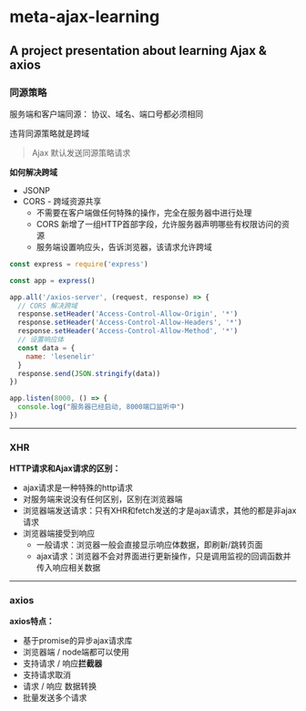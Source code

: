 # meta-ajax-learning
A project presentation about learning Ajax & axios
---

### 同源策略

服务端和客户端同源： 协议、域名、端口号都必须相同

违背同源策略就是跨域

> Ajax 默认发送同源策略请求



**如何解决跨域**

- JSONP
- CORS - 跨域资源共享
  - 不需要在客户端做任何特殊的操作，完全在服务器中进行处理
  - CORS 新增了一组HTTP首部字段，允许服务器声明哪些有权限访问的资源
  - 服务端设置响应头，告诉浏览器，该请求允许跨域

```js
const express = require('express')

const app = express()

app.all('/axios-server', (request, response) => {
  // CORS 解决跨域
  response.setHeader('Access-Control-Allow-Origin', '*')
  response.setHeader('Access-Control-Allow-Headers', '*')
  response.setHeader('Access-Control-Allow-Method', '*')
  // 设置响应体
  const data = {
    name: 'lesenelir'
  }
  response.send(JSON.stringify(data))
})

app.listen(8000, () => {
  console.log("服务器已经启动, 8000端口监听中")
})

```

---

### XHR

**HTTP请求和Ajax请求的区别：**

- ajax请求是一种特殊的http请求
- 对服务端来说没有任何区别，区别在浏览器端
- 浏览器端发送请求：只有XHR和fetch发送的才是ajax请求，其他的都是非ajax请求
- 浏览器端接受到响应
  - 一般请求：浏览器一般会直接显示响应体数据，即刷新/跳转页面
  - ajax请求：浏览器不会对界面进行更新操作，只是调用监视的回调函数并传入响应相关数据

---

### axios

**axios特点：**

- 基于promise的异步ajax请求库
- 浏览器端 / node端都可以使用
- 支持请求 / 响应**拦截器**
- 支持请求取消
- 请求 / 响应 数据转换
- 批量发送多个请求


